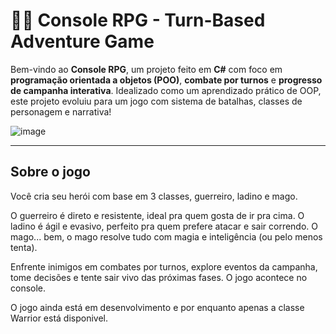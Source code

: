 # 🧙‍♂️ Console RPG - Turn-Based Adventure Game

Bem-vindo ao **Console RPG**, um projeto feito em **C#** com foco em **programação orientada a objetos (POO)**, **combate por turnos** e **progresso de campanha interativa**. 
Idealizado como um aprendizado prático de OOP, este projeto evoluiu para um jogo com sistema de batalhas, classes de personagem e narrativa!

![image](https://github.com/Victor-BwD/RPG-CSharp/assets/32820715/eb9a9608-4dd1-4de3-a0b4-8ec4a256a912)

---

## Sobre o jogo

Você cria seu herói com base em 3 classes, guerreiro, ladino e mago.

O guerreiro é direto e resistente, ideal pra quem gosta de ir pra cima.
O ladino é ágil e evasivo, perfeito pra quem prefere atacar e sair correndo.
O mago... bem, o mago resolve tudo com magia e inteligência (ou pelo menos tenta).

Enfrente inimigos em combates por turnos, explore eventos da campanha, tome decisões e tente sair vivo das próximas fases. O jogo acontece no console.

O jogo ainda está em desenvolvimento e por enquanto apenas a classe Warrior está disponivel.
